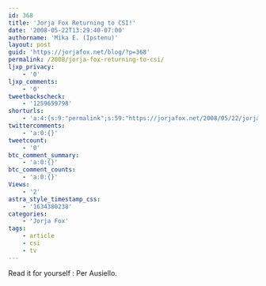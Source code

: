 ```yaml
---
id: 368
title: 'Jorja Fox Returning to CSI!'
date: '2008-05-22T13:29:40-07:00'
authorname: 'Mika E. (Ipstenu)'
layout: post
guid: 'https://jorjafox.net/blog/?p=368'
permalink: /2008/jorja-fox-returning-to-csi/
ljxp_privacy:
    - '0'
ljxp_comments:
    - '0'
tweetbackscheck:
    - '1259659798'
shorturls:
    - 'a:4:{s:9:"permalink";s:59:"https://jorjafox.net/2008/05/22/jorja-fox-returning-to-csi/";s:7:"tinyurl";s:25:"http://tinyurl.com/llv4hj";s:4:"isgd";s:18:"http://is.gd/534iE";s:5:"bitly";s:20:"http://bit.ly/609SW8";}'
twittercomments:
    - 'a:0:{}'
tweetcount:
    - '0'
btc_comment_summary:
    - 'a:0:{}'
btc_comment_counts:
    - 'a:0:{}'
Views:
    - '2'
astra_style_timestamp_css:
    - '1634380238'
categories:
    - 'Jorja Fox'
tags:
    - article
    - csi
    - tv
---
```


Read it for yourself : Per Ausiello.
